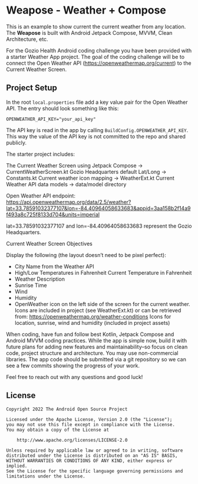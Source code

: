 # Weapose - Weather + Compose

This is an example to show current the current weather from any location. The **Weapose** is built with Android Jetpack Compose, MVVM, Clean Architecture, etc.

For the Gozio Health Android coding challenge you have been provided with a starter Weather App project.  The goal of the coding challenge will be to connect the Open Weather API (https://openweathermap.org/current) to the Current Weather Screen.

## Project Setup
In the root `local.properties` file add a key value pair for the Open Weather API. The entry should look something like this:

`OPENWEATHER_API_KEY="your_api_key"`

The API key is read in the app by calling `BuildConfig.OPENWEATHER_API_KEY`. This way the value of the API key is not committed to the repo and shared publicly.

The starter project includes:

The Current Weather Screen using Jetpack Compose → CurrentWeatherScreen.kt
Gozio Headquarters default Lat/Long → Constants.kt
Current weather icon mapping → WeatherExt.kt
Current Weather API data models → data/model directory


Open Weather API endpoint:
https://api.openweathermap.org/data/2.5/weather?lat=33.78591032377107&lon=-84.40964058633683&appid=3aa158b2f14a9f493a8c725f8133d704&units=imperial

lat=33.78591032377107 and lon=-84.40964058633683 represent the Gozio Headquarters.

Current Weather Screen Objectives

Display the following (the layout doesn’t need to be pixel perfect):
- City Name from the Weather API
- High/Low Temperatures in Fahrenheit
Current Temperature in Fahrenheit
- Weather Description
- Sunrise Time
- Wind
- Humidity
- OpenWeather icon on the left side of the screen for the current weather.  Icons are included in project (see WeatherExt.kt) or can be retrieved from: https://openweathermap.org/weather-conditions
Icons for location, sunrise, wind and humidity (included in project assets)


When coding, have fun and follow best Kotlin, Jetpack Compose and Android MVVM coding practices.  While the app is simple now, build it with future plans for adding new features and maintainability–so focus on clean code, project structure and architecture.  You may use non-commercial libraries. The app code should be submitted via a git repository so we can see a few commits showing the progress of your work.

Feel free to reach out with any questions and good luck!



## License

```
Copyright 2022 The Android Open Source Project

Licensed under the Apache License, Version 2.0 (the "License");
you may not use this file except in compliance with the License.
You may obtain a copy of the License at

    http://www.apache.org/licenses/LICENSE-2.0

Unless required by applicable law or agreed to in writing, software
distributed under the License is distributed on an "AS IS" BASIS,
WITHOUT WARRANTIES OR CONDITIONS OF ANY KIND, either express or implied.
See the License for the specific language governing permissions and
limitations under the License.
```
